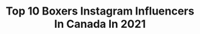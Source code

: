 ---
title: Top 10 Boxers Instagram Influencers In Canada In 2021
description: >-
  Find top boxers Instagram influencers in Canada in 2021. Most popular hashtags: #boxing #canada #boxer #montreal.
platform: Instagram
hits: 34
text_top: Discover the most popular Instagram profiles on inBeat.
text_bottom: Our search engine aggregates 34 Instagram influencers like this in Canada for you to contact.
profiles:
  - username: "_steverolls"
    fullname: >-
      Steve Rolls
    bio: >-
      Professional Boxer 20-1 (11KOs) For business and sponsorship inquiries contact: team.mrrolls@gmail.com
    location: "Canada"
    followers: 5643
    engagement: 571
    commentsToLikes: 0.042598
    id: ck5qac8itfn520i1152gthjmd
    verified: false
    hashtags: "#letsgetit, #teamrolls, #boxing, #toronto"
  - username: "khan01_01"
    fullname: >-
      𝐀𝐛𝐥𝐚𝐢𝐤𝐡𝐚𝐧 𝐊𝐡𝐮𝐬𝐬𝐚𝐢𝐧𝐨𝐯
    bio: >-
      Follow me through my journey to World Titles ☝️ 🥊Professional Boxer NBA international champion 🏆 📋Record 11-0-0 (8KOs) 🇺🇸Los Angeles 🇰🇿Kazakhstan
    location: "Canada"
    followers: 8917
    engagement: 1147
    commentsToLikes: 0.038311
    id: ck5hp9hfjqz710i11lzyo72ou
    verified: false
    hashtags: "#allahuakbar, #boxing, #la, #alhamdulillah"
  - username: "arslanbek_mahmudov"
    fullname: >-
      Arslanbek Lion Makhmudov
    bio: >-
      ▪️Professional Boxer 🥊 ▪️Eye Of The Tiger Management and Golden Boy Promotion ▪️Record: 11-0 11Ko💥 ▪️WBC Continental Americas Champion; NABF Champion
    location: "Canada"
    followers: 161752
    engagement: 176
    commentsToLikes: 0.078990
    id: ck6txn6jvyqjp0j71ollgmzzk
    verified: false
    hashtags: "#last, #week, #man, #safari"
  - username: "erikbzo"
    fullname: >-
      Erik Bazinyan
    bio: >-
      Professional Boxer 25-(19ko)-0-0 WBO Youth world champion,WBO(Nabo)champion,WBA(naba)champion 🇦🇲🇨🇦
    location: "Canada"
    followers: 20387
    engagement: 372
    commentsToLikes: 0.031414
    id: ck0ttzphm50zu0i19ohxqvfik
    verified: true
    hashtags: "#cavabienaller, #haveablessedday, #stayactive, #25"
  - username: "mirage.boxing"
    fullname: >-
      سراب - Mirage
    bio: >-
      Amateur boxer 🥊 Hard Work▪️Dedication▪️Relentless 📍🇨🇦/ 🇱🇧
    location: "Canada"
    followers: 49667
    engagement: 217
    commentsToLikes: 0.033051
    id: ck0twiunbfkw60i19bwnlh637
    verified: false
    hashtags: "#dedication, #ring, #shadowboxing, #covid19"
  - username: "sadriddin_____soq"
    fullname: >-
      SOLDIER OF QAZAQ(S.O.Q)
    bio: >-
      WBC Youth Super Welterweight World Champion🇰🇿🇨🇦🇺🇸🥊 professional boxer |11-0|10KO’s| Сотрудничество: . Арман:8(707)-616-63-53 . @akbotazh_ ❤️ .
    location: "Canada"
    followers: 144428
    engagement: 684
    commentsToLikes: 0.008656
    id: ck9whkyjlycdd0j786awjo8cl
    verified: true
    hashtags: "#lamborghini, #soldierofqazaq, #boxing, #qazaq"
  - username: "reee887"
    fullname: >-
      Ree
    bio: >-
      💕MY BOXER BOY💕⭐️KANE Born 06-01-16 💕 Lives in Alberta, Canada 🐾 loves his bacon 🥓🐾 ❤️🐾❤️🐾🐾❤️🐾 MOMMY SAYS IM PAWFECT
    location: "Canada"
    followers: 4890
    engagement: 1699
    commentsToLikes: 0.051177
    id: ckapb5pnlyo4y0i78w3rln30n
    verified: false
    hashtags: "#instaboxer, #instagood, #pets, #love"
  - username: "abedelsafadi"
    fullname: >-
      T E A M A B E D🦁
    bio: >-
      Canada, Montréal 🇲🇦|🇵🇸 Professionnel Boxer🥊 Record: 3-0-0💥 -What doesn't kill you makes you stronger-👑
    location: "Canada"
    followers: 2353
    engagement: 1428
    commentsToLikes: 0.038805
    id: ck601tcd3g4vt0i14dqtejepg
    verified: false
    hashtags: "#boxingday, #gym, #fitnessmotivation, #mixedmartialarts"
  - username: "lexsonmathieu"
    fullname: >-
      Lexson Mathieu
    bio: >-
      Pro boxer🥊. NABF Champion
    location: "Canada"
    followers: 5517
    engagement: 360
    commentsToLikes: 0.016515
    id: ck6ubrursbcca0j71vhkxbosd
    verified: false
    hashtags: "#lexson, #montreal, #quebec, #eottm"
  - username: "neeraj_goyat"
    fullname: >-
      Neeraj Goyat
    bio: >-
      Professional Boxer 🇮🇳
    location: "Canada"
    followers: 25636
    engagement: 720
    commentsToLikes: 0.017696
    id: ck136e5n161py0i19paocvu8w
    verified: true
    hashtags: "#training, #motivation, #lifestyle, #gangster"
---